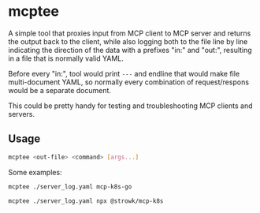 # mcptee

A simple tool that proxies input from MCP client to MCP server and returns the output back to the client, while also logging both to the file line by line indicating the direction of the data with a prefixes "in:" and "out:", resulting in a file that is normally valid YAML.

Before every "in:", tool would print `---` and endline that would make file multi-document YAML, so normally every combination of request/respons would be a separate document.

This could be pretty handy for testing and troubleshooting MCP clients and servers.

## Usage

```bash
mcptee <out-file> <command> [args...]
```

Some examples:
```bash
mcptee ./server_log.yaml mcp-k8s-go

mcptee ./server_log.yaml npx @strowk/mcp-k8s
```

